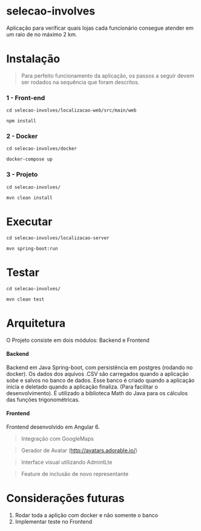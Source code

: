 # selecao-involves

Aplicação para verificar quais lojas cada funcionário consegue atender em um raio de no máximo 2 km.

# Instalação

> Para perfeito funcionamento da aplicação, os passos a seguir devem ser rodados na sequência que foram descritos.

### 1 - Front-end

```
cd selecao-involves/localizacao-web/src/main/web
```

```
npm install
```

### 2 - Docker

```
cd selecao-involves/docker
```

```
docker-compose up
```
### 3 - Projeto

```
cd selecao-involves/
```

```
mvn clean install
```

# Executar

```
cd selecao-involves/localizacao-server
```
```
mvn spring-boot:run
```

# Testar

```
cd selecao-involves/
```
```
mvn clean test
```

# Arquitetura

O Projeto consiste em dois módulos: Backend e Frontend

#### Backend
Backend em Java Spring-boot, com persistência em postgres (rodando no docker).
Os dados dos aquivos .CSV são carregados quando a aplicação sobe e salvos no banco de dados. Esse banco é criado quando a aplicação inicia e deletado quando a aplicação finaliza. (Para facilitar o desenvolvimento).
É utilizado a biblioteca Math do Java para os cálculos das funções trigonométricas.

#### Frontend
Frontend desenvolvido em Angular 6. 

> Integração com GoogleMaps

> Gerador de Avatar (http://avatars.adorable.io/)

> Interface visual utilizando AdmintLte

> Feature de inclusão de novo representante

# Considerações futuras

1. Rodar toda a aplição com docker e não somente o banco
2. Implementar teste no Frontend



